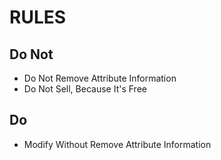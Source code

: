 # RULES

## Do Not

- Do Not Remove Attribute Information
- Do Not Sell, Because It's Free

## Do

- Modify Without Remove Attribute Information
